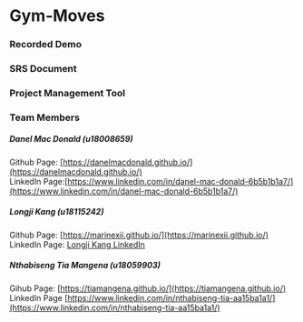 # Gym-Moves

<!-- Description must be added here -->

### Recorded Demo

<!-- Link to recorded must be added here -->

### SRS Document

<!-- Link to SRS document must be added here -->

### Project Management Tool

<!-- Link to PMT must be here must be added here -->

### Team Members

##### Danel Mac Donald (u18008659)

Github Page: [https://danelmacdonald.github.io/](https://danelmacdonald.github.io/) <br/>
LinkedIn Page:[https://www.linkedin.com/in/danel-mac-donald-6b5b1b1a7/](https://www.linkedin.com/in/danel-mac-donald-6b5b1b1a7/) <br/>

<!-- Need to add my description still -->


<!-- Team members to be from here onwards -->

##### Longji Kang (u18115242)

Github Page: [https://marinexii.github.io/](https://marinexii.github.io/) <br/>
LinkedIn Page: [Longji Kang LinkedIn](https://www.linkedin.com/in/longji-kang-09453a1a7/)

<!-- Need to add description still -->

##### Nthabiseng Tia Mangena (u18059903)
Gihub Page: [https://tiamangena.github.io/](https://tiamangena.github.io/)<br/>
LinkedIn Page [https://www.linkedin.com/in/nthabiseng-tia-aa15ba1a1/](https://www.linkedin.com/in/nthabiseng-tia-aa15ba1a1/)

<!-- Need to add description still -->
